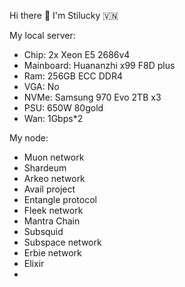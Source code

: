 Hi there 👋 I'm Stilucky 🇻🇳                
                 
My local server:     
- Chip: 2x Xeon E5 2686v4    
- Mainboard: Huananzhi x99 F8D plus 
- Ram: 256GB ECC DDR4     
- VGA: No   
- NVMe: Samsung 970 Evo 2TB x3 
- PSU: 650W 80gold
- Wan: 1Gbps*2  
  
My node:

- Muon network
- Shardeum
- Arkeo network
- Avail project
- Entangle protocol
- Fleek network
- Mantra Chain
- Subsquid 
- Subspace network
- Erbie network
- Elixir
- 

